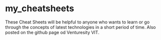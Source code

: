# my_cheatsheets
These Cheat Sheets will be helpful to anyone who wants to learn or go through the concepts of latest technologies in a short period of time. Also posted on the github page od Venturesity VIT.
